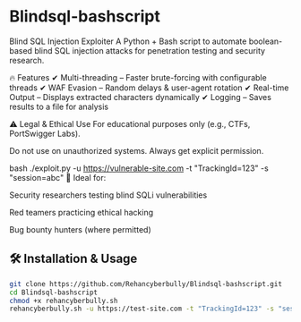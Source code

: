 # Blindsql-bashscript
Blind SQL Injection Exploiter
A Python + Bash script to automate boolean-based blind SQL injection attacks for penetration testing and security research.

🔥 Features
✔ Multi-threading – Faster brute-forcing with configurable threads
✔ WAF Evasion – Random delays & user-agent rotation
✔ Real-time Output – Displays extracted characters dynamically
✔ Logging – Saves results to a file for analysis

⚠️ Legal & Ethical Use
For educational purposes only (e.g., CTFs, PortSwigger Labs).

Do not use on unauthorized systems. Always get explicit permission.

bash
./exploit.py -u https://vulnerable-site.com -t "TrackingId=123" -s "session=abc"
📌 Ideal for:

Security researchers testing blind SQLi vulnerabilities

Red teamers practicing ethical hacking

Bug bounty hunters (where permitted)

## 🛠 Installation & Usage
```bash
git clone https://github.com/Rehancyberbully/Blindsql-bashscript.git
cd Blindsql-bashscript
chmod +x rehancyberbully.sh
rehancyberbully.sh -u https://test-site.com -t "TrackingId=123" -s "session=abc"
